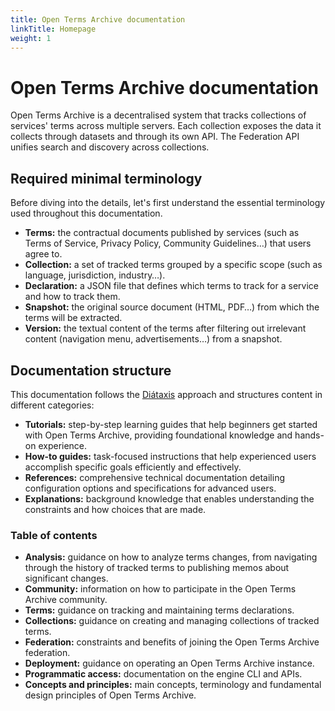 ```yaml
---
title: Open Terms Archive documentation
linkTitle: Homepage
weight: 1
---
```


# Open Terms Archive documentation

Open Terms Archive is a decentralised system that tracks collections of services' terms across multiple servers. Each collection exposes the data it collects through datasets and through its own API. The Federation API unifies search and discovery across collections.

## Required minimal terminology

Before diving into the details, let's first understand the essential terminology used throughout this documentation.

- **Terms:** the contractual documents published by services (such as Terms of Service, Privacy Policy, Community Guidelines…) that users agree to.
- **Collection:** a set of tracked terms grouped by a specific scope (such as language, jurisdiction, industry…).
- **Declaration:** a JSON file that defines which terms to track for a service and how to track them.
- **Snapshot:** the original source document (HTML, PDF…) from which the terms will be extracted.
- **Version:** the textual content of the terms after filtering out irrelevant content (navigation menu, advertisements…) from a snapshot.

## Documentation structure

This documentation follows the [Diátaxis](https://diataxis.fr) approach and structures content in different categories:

- **Tutorials:** step-by-step learning guides that help beginners get started with Open Terms Archive, providing foundational knowledge and hands-on experience.
- **How-to guides:** task-focused instructions that help experienced users accomplish specific goals efficiently and effectively.
- **References:** comprehensive technical documentation detailing configuration options and specifications for advanced users.
- **Explanations:** background knowledge that enables understanding the constraints and how choices that are made.

### Table of contents

- **Analysis:** guidance on how to analyze terms changes, from navigating through the history of tracked terms to publishing memos about significant changes.
- **Community:** information on how to participate in the Open Terms Archive community.
- **Terms:** guidance on tracking and maintaining terms declarations.
- **Collections:** guidance on creating and managing collections of tracked terms.
- **Federation:** constraints and benefits of joining the Open Terms Archive federation.
- **Deployment:** guidance on operating an Open Terms Archive instance.
- **Programmatic access:** documentation on the engine CLI and APIs.
- **Concepts and principles:** main concepts, terminology and fundamental design principles of Open Terms Archive.
